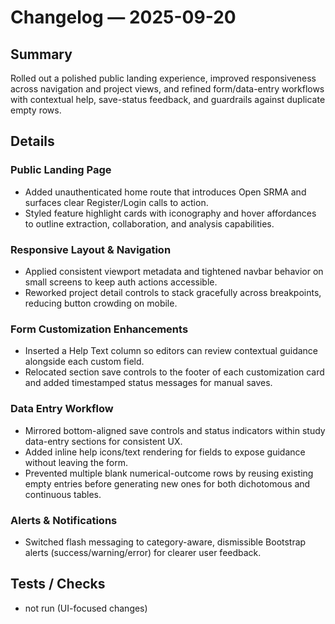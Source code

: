 # Changelog — 2025-09-20

## Summary
Rolled out a polished public landing experience, improved responsiveness across navigation and project views, and refined form/data-entry workflows with contextual help, save-status feedback, and guardrails against duplicate empty rows.

## Details

### Public Landing Page
- Added unauthenticated home route that introduces Open SRMA and surfaces clear Register/Login calls to action.
- Styled feature highlight cards with iconography and hover affordances to outline extraction, collaboration, and analysis capabilities.

### Responsive Layout & Navigation
- Applied consistent viewport metadata and tightened navbar behavior on small screens to keep auth actions accessible.
- Reworked project detail controls to stack gracefully across breakpoints, reducing button crowding on mobile.

### Form Customization Enhancements
- Inserted a Help Text column so editors can review contextual guidance alongside each custom field.
- Relocated section save controls to the footer of each customization card and added timestamped status messages for manual saves.

### Data Entry Workflow
- Mirrored bottom-aligned save controls and status indicators within study data-entry sections for consistent UX.
- Added inline help icons/text rendering for fields to expose guidance without leaving the form.
- Prevented multiple blank numerical-outcome rows by reusing existing empty entries before generating new ones for both dichotomous and continuous tables.

### Alerts & Notifications
- Switched flash messaging to category-aware, dismissible Bootstrap alerts (success/warning/error) for clearer user feedback.

## Tests / Checks
- not run (UI-focused changes)

